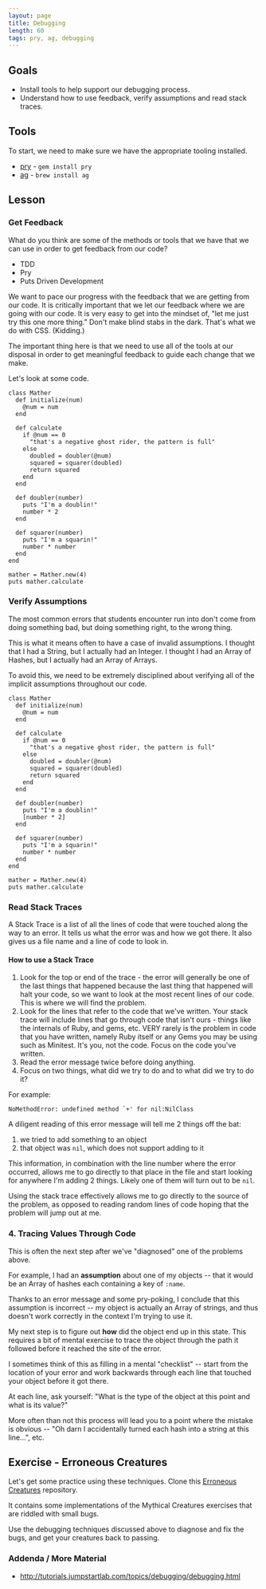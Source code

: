 ```yaml
---
layout: page
title: Debugging
length: 60
tags: pry, ag, debugging
---
```


## Goals

* Install tools to help support our debugging process.
* Understand how to use feedback, verify assumptions and read stack traces.

## Tools

To start, we need to make sure we have the appropriate tooling installed.

* [pry](https://github.com/pry/pry) - `gem install pry`
* [ag](https://github.com/ggreer/the_silver_searcher) - `brew install ag`


## Lesson

### Get Feedback

What do you think are some of the methods or tools that we have that we can use
in order to get feedback from our code?

* TDD
* Pry
* Puts Driven Development

We want to pace our progress with the feedback that we are getting from our
code.  It is critically important that we let our feedback where we are going
with our code. It is very easy to get into the mindset of, "let me just try
this one more thing." Don't make blind stabs in the dark. That's what we do with
CSS. (Kidding.)

The important thing here is that we need to use all of the tools at our
disposal in order to get meaningful feedback to guide each change that we make.

Let's look at some code.

```
class Mather
  def initialize(num)
    @num = num
  end

  def calculate
    if @num == 0
      "that's a negative ghost rider, the pattern is full"
    else
      doubled = doubler(@num)
      squared = squarer(doubled)
      return squared
    end
  end

  def doubler(number)
    puts "I'm a doublin!"
    number * 2
  end

  def squarer(number)
    puts "I'm a squarin!"
    number * number
  end
end

mather = Mather.new(4)
puts mather.calculate
```

### Verify Assumptions

The most common errors that students encounter run into don't come from doing
something bad, but doing something right, to the wrong thing.

This is what it means often to have a case of invalid assumptions. I thought
that I had a String, but I actually had an Integer. I thought I had an Array of
Hashes, but I actually had an Array of Arrays.

To avoid this, we need to be extremely disciplined about verifying all of the
implicit assumptions throughout our code.

```
class Mather
  def initialize(num)
    @num = num
  end

  def calculate
    if @num == 0
      "that's a negative ghost rider, the pattern is full"
    else
      doubled = doubler(@num)
      squared = squarer(doubled)
      return squared
    end
  end

  def doubler(number)
    puts "I'm a doublin!"
    [number * 2]
  end

  def squarer(number)
    puts "I'm a squarin!"
    number * number
  end
end

mather = Mather.new(4)
puts mather.calculate
```

### Read Stack Traces

A Stack Trace is a list of all the lines of code that were touched along the
way to an error. It tells us what the error was and how we got there. It also
gives us a file name and a line of code to look in.

#### How to use a Stack Trace

1. Look for the top or end of the trace - the error will generally be one of
the last things that happened because the last thing that happened will halt
your code, so we want to look at the most recent lines of our code. This is
where we will find the problem.
2. Look for the lines that refer to the code that we've written. Your stack
trace will include lines that go through code that isn't ours - things like
the internals of Ruby, and gems, etc.  VERY rarely is the problem in code that
you have written, namely Ruby itself or any Gems you may be using such as
Minitest. It's you, not the code. Focus on the code you've written.
3. Read the error message twice before doing anything.
4. Focus on two things, what did we try to do and to what did we try to do it?

For example:

```
NoMethodError: undefined method `+' for nil:NilClass
```

A diligent reading of this error message will tell me 2 things
off the bat:

1. we tried to add something to an object
2. that object was `nil`, which does not support adding to it

This information, in combination with the line number where the error
occurred, allows me to go directly to that place in the file
and start looking for anywhere I'm adding 2 things. Likely one
of them will turn out to be `nil`.

Using the stack trace effectively allows me to go directly
to the source of the problem, as opposed to reading random lines
of code hoping that the problem will jump out at me.


### 4. Tracing Values Through Code

This is often the next step after we've "diagnosed" one
of the problems above.

For example, I had an __assumption__ about one of my objects --
that it would be an Array of hashes each containing a key of `:name`.

Thanks to an error message and some pry-poking, I conclude that this
assumption is incorrect -- my object is actually an Array of strings,
and thus doesn't work correctly in the context I'm trying to use it.

My next step is to figure out __how__ did the object end up in
this state. This requires a bit of mental exercise to trace the
object through the path it followed before it reached the site of
the error.

I sometimes think of this as filling in a mental "checklist" --
start from the location of your error and work backwards through
each line that touched your object before it got there.

At each line, ask yourself: "What is the type of the object at this
point and what is its value?"

More often than not this process will lead you to a point where
the mistake is obvious -- "Oh darn I accidentally turned each hash
into a string at this line...", etc.


## Exercise - Erroneous Creatures

Let's get some practice using these techniques.
Clone this [Erroneous Creatures](https://github.com/turingschool-examples/erroneous_creatures)
repository.

It contains some implementations of the Mythical Creatures exercises
that are riddled with small bugs.

Use the debugging techniques discussed above to diagnose and fix the
bugs, and get your creatures back to passing.

### Addenda / More Material

* http://tutorials.jumpstartlab.com/topics/debugging/debugging.html
